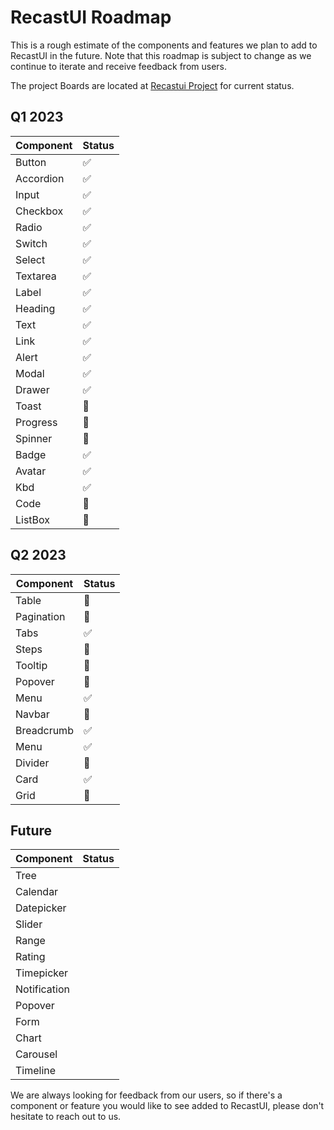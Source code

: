 # RecastUI Roadmap

This is a rough estimate of the components and features we plan to add to RecastUI in the future. Note that this roadmap is subject to change as we continue to iterate and receive feedback from users.

The project Boards are located at [Recastui Project](https://github.com/orgs/seed-blocks/projects/4/views/4) for current status.

## Q1 2023

| Component | Status |
|------|-----------|
| Button | ✅
| Accordion | ✅
| Input | ✅
| Checkbox | ✅
| Radio | ✅
| Switch | ✅
| Select | ✅
| Textarea | ✅
| Label | ✅
| Heading | ✅
| Text | ✅
| Link | ✅
| Alert | ✅
| Modal | ✅
| Drawer | ✅
| Toast | 🚧
| Progress | 🚧
| Spinner | 🚧
| Badge | ✅
| Avatar | ✅
| Kbd | ✅
| Code | 🚧
| ListBox | 🚧

## Q2 2023
| Component | Status |
|------|-----------|
| Table | 🚧
| Pagination | 🚧
| Tabs | ✅
| Steps | 🚧
| Tooltip | 🚧
| Popover | 🚧
| Menu | ✅
| Navbar | 🚧
| Breadcrumb | ✅
| Menu | ✅
| Divider | 🚧
| Card | ✅
| Grid | 🚧

## Future

| Component | Status |
|------|-----------|
| Tree |
| Calendar |
| Datepicker |
| Slider |
| Range |
| Rating |
| Timepicker |
| Notification |
| Popover |
| Form |
| Chart |
| Carousel |
| Timeline |

We are always looking for feedback from our users, so if there's a component or feature you would like to see added to RecastUI, please don't hesitate to reach out to us.
